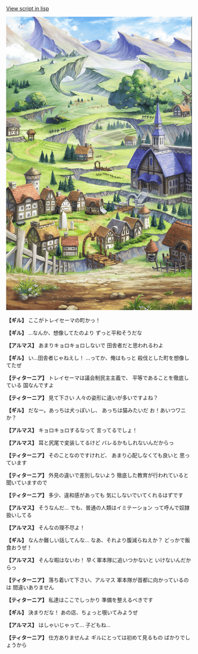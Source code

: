 [View script in lisp](../scripts/100201031.txt)

![004_outland.png](../images/backgrounds/004_outland.png)

**【ギル】**
ここがトレイセーマの町かっ！

**【ギル】**
…なんか、想像してたのより
ずっと平和そうだな

**【アルマス】**
あまりキョロキョロしないで
田舎者だと思われるわよ

**【ギル】**
い…田舎者じゃねえし！
…ってか、俺はもっと
殺伐とした町を想像してたぜ

**【ティターニア】**
トレイセーマは議会制民主主義で、
平等であることを徹底している
国なんですよ

**【ティターニア】**
見て下さい
人々の姿形に違いが多いですよね？

**【ギル】**
だなー。あっちは犬っぽいし、
あっちは猫みたいだ
お！あいつワニか？

**【アルマス】**
キョロキョロするなって
言ってるでしょ！

**【アルマス】**
耳と尻尾で変装してるけど
バレるかもしれないんだからっ

**【ティターニア】**
そのことなのですけれど、
あまり心配しなくても良いと
思っています

**【ティターニア】**
外見の違いで差別しないよう
徹底した教育が行われていると
聞いていますので

**【ティターニア】**
多少、違和感があっても
気にしないでいてくれるはずです

**【アルマス】**
そうなんだ…
でも、普通の人類はイミテーション
って呼んで奴隷扱いしてる

**【アルマス】**
そんなの理不尽よ！

**【ギル】**
なんか難しい話してんな…
なあ、それより腹減らねえか？
どっかで飯食おうぜ！

**【アルマス】**
そんな暇はないわ！
早く軍本隊に追いつかないと
いけないんだからっ

**【ティターニア】**
落ち着いて下さい、アルマス
軍本隊が首都に向かっているのは
間違いありません

**【ティターニア】**
私達はここでしっかり
準備を整えるべきです

**【ギル】**
決まりだな！
あの店、ちょっと覗いてみようぜ

**【アルマス】**
はしゃいじゃって…
子どもね…

**【ティターニア】**
仕方ありませんよ
ギルにとっては初めて見るもの
ばかりでしょうから
